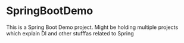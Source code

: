 # SpringBootDemo

This is a Spring Boot Demo project. 
Might be holding multiple projects which explain DI and other stufffas related to Spring

